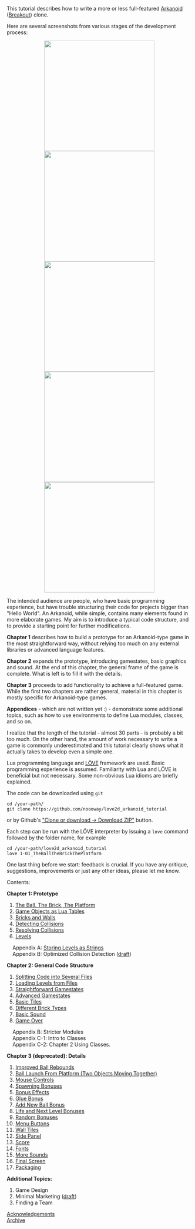 This tutorial describes how to write a more or less full-featured [Arkanoid](https://en.wikipedia.org/wiki/Arkanoid) ([Breakout](https://en.wikipedia.org/wiki/Breakout_%28video_game%29)) clone. 

Here are several screenshots from various stages of the development process:
<p align="center">
<a href="https://github.com/noooway/love2d_arkanoid_tutorial/wiki/The-Ball,-The-Brick,-The-Platform"><img src="https://github.com/noooway/love2d_arkanoid_tutorial/blob/master/doc/img/1-01.png" width="300"/></a>
<a href="https://github.com/noooway/love2d_arkanoid_tutorial/wiki/Levels"><img src="https://github.com/noooway/love2d_arkanoid_tutorial/blob/master/doc/img/1-06.png" width="300"/></a>
<br>
<a href="https://github.com/noooway/love2d_arkanoid_tutorial/wiki/Add-New-Ball-Bonus"><img src="https://github.com/noooway/love2d_arkanoid_tutorial/blob/master/doc/img/3-07.png" width="300"/></a>
<a href="https://github.com/noooway/love2d_arkanoid_tutorial/wiki/Wall-Tiles"><img src="https://github.com/noooway/love2d_arkanoid_tutorial/blob/master/doc/img/3-11.png" width="300"/></a>
<br>
<a href="https://github.com/noooway/love2d_arkanoid_tutorial/wiki/Packaging"><img src="https://github.com/noooway/love2d_arkanoid_tutorial/blob/master/doc/img/3-17.png" width="300"/></a>
</p>

The intended audience are people, who have basic programming experience, but have
trouble structuring their code for projects bigger than "Hello World".
An Arkanoid, while simple, contains many elements found in more elaborate games.
My aim is to introduce a typical code structure,
and to provide a starting point for further modifications.

**Chapter 1** describes how to build a prototype for an Arkanoid-type 
game in the most straightforward way,
without relying too much on any external libraries or advanced language features. 

**Chapter 2** expands the prototype, introducing gamestates, basic graphics and sound.
At the end of this chapter, the general frame of the game is complete. What is left
is to fill it with the details. 

**Chapter 3** proceeds to add functionality to achieve a full-featured game. 
While the first two chapters are rather general, material in this chapter is mostly 
specific for Arkanoid-type games.

**Appendices** - which are not written yet :) - demonstrate some additional topics, such as how to use environments to 
define Lua modules, classes, and so on.

I realize that the length of the tutorial - almost 30 parts -
is probably a bit too much. On the other hand,
the amount of work necessary to write a game is
commonly underestimated and this tutorial 
clearly shows what it actually takes to develop even a simple one.

Lua programming language and [LÖVE](https://love2d.org/) framework are used.
Basic programming experience is assumed.
Familiarity with Lua and LÖVE is beneficial but not necessary.
Some non-obvious Lua idioms are briefly explained.

The code can be downloaded using `git` 
```
cd /your-path/
git clone https://github.com/noooway/love2d_arkanoid_tutorial
```
or by Github's ["Clone or download -> Download ZIP"](https://github.com/noooway/love2d_arkanoid_tutorial/archive/master.zip) button.

Each step can be run with the LÖVE interpreter by issuing a `love` 
command followed by the folder name, for example
```
cd /your-path/love2d_arkanoid_tutorial
love 1-01_TheBallTheBrickThePlatform 
```

One last thing before we start: feedback is crucial.
If you have any critique, suggestions, improvements or just any other ideas, please let me know. 

Contents:

**Chapter 1: Prototype**  

1. [The Ball, The Brick, The Platform](https://github.com/noooway/love2d_arkanoid_tutorial/wiki/The-Ball,-The-Brick,-The-Platform)
2. [Game Objects as Lua Tables](https://github.com/noooway/love2d_arkanoid_tutorial/wiki/Game-Objects-as-Lua-Tables)
3. [Bricks and Walls](https://github.com/noooway/love2d_arkanoid_tutorial/wiki/Bricks-and-Walls)
4. [Detecting Collisions](https://github.com/noooway/love2d_arkanoid_tutorial/wiki/Detecting-Collisions)
5. [Resolving Collisions](https://github.com/noooway/love2d_arkanoid_tutorial/wiki/Resolving-Collisions)
6. [Levels](https://github.com/noooway/love2d_arkanoid_tutorial/wiki/Levels)  

&nbsp;&nbsp;&nbsp; Appendix A: [Storing Levels as Strings](https://github.com/noooway/love2d_arkanoid_tutorial/wiki/Storing-Levels-as-Strings)  
&nbsp;&nbsp;&nbsp; Appendix B: Optimized Collision Detection ([draft](https://github.com/noooway/love2d_arkanoid_tutorial/wiki/Optimized-Collision-Detection))
<!-- -->

**Chapter 2: General Code Structure**  

1. [Splitting Code into Several Files](https://github.com/noooway/love2d_arkanoid_tutorial/wiki/Splitting-Code-Into-Several-Files)  
2. [Loading Levels from Files](https://github.com/noooway/love2d_arkanoid_tutorial/wiki/Loading-Levels-From-Files)
3. [Straightforward Gamestates](https://github.com/noooway/love2d_arkanoid_tutorial/wiki/Straightforward-Gamestates)
4. [Advanced Gamestates](https://github.com/noooway/love2d_arkanoid_tutorial/wiki/Advanced-Gamestates)    
5. [Basic Tiles](https://github.com/noooway/love2d_arkanoid_tutorial/wiki/Basic-Tiles)
6. [Different Brick Types](https://github.com/noooway/love2d_arkanoid_tutorial/wiki/Different-Brick-Types)  
7. [Basic Sound](https://github.com/noooway/love2d_arkanoid_tutorial/wiki/Basic-Sound)  
8. [Game Over](https://github.com/noooway/love2d_arkanoid_tutorial/wiki/Game-Over)

&nbsp;&nbsp;&nbsp; Appendix B: Stricter Modules  
&nbsp;&nbsp;&nbsp; Appendix C-1: Intro to Classes  
&nbsp;&nbsp;&nbsp; Appendix C-2: Chapter 2 Using Classes.  

<!-- -->
 **Chapter 3 (deprecated): Details**

1. [Improved Ball Rebounds](https://github.com/noooway/love2d_arkanoid_tutorial/wiki/Improved-Ball-Rebounds)
2. [Ball Launch From Platform (Two Objects Moving Together)](https://github.com/noooway/love2d_arkanoid_tutorial/wiki/Ball-Launch-From-Platform)
3. [Mouse Controls](https://github.com/noooway/love2d_arkanoid_tutorial/wiki/Mouse-Controls)
4. [Spawning Bonuses](https://github.com/noooway/love2d_arkanoid_tutorial/wiki/Spawning-Bonuses)
5. [Bonus Effects](https://github.com/noooway/love2d_arkanoid_tutorial/wiki/Bonus-effects)
6. [Glue Bonus](https://github.com/noooway/love2d_arkanoid_tutorial/wiki/Glue-Bonus)
7. [Add New Ball Bonus](https://github.com/noooway/love2d_arkanoid_tutorial/wiki/Add-New-Ball-Bonus)
8. [Life and Next Level Bonuses](https://github.com/noooway/love2d_arkanoid_tutorial/wiki/Life-and-Next-Level-Bonuses)
9. [Random Bonuses](https://github.com/noooway/love2d_arkanoid_tutorial/wiki/Random-Bonuses)
10. [Menu Buttons](https://github.com/noooway/love2d_arkanoid_tutorial/wiki/Menu-Buttons)
11. [Wall Tiles](https://github.com/noooway/love2d_arkanoid_tutorial/wiki/Wall-Tiles)
12. [Side Panel](https://github.com/noooway/love2d_arkanoid_tutorial/wiki/Side-Panel)  
13. [Score](https://github.com/noooway/love2d_arkanoid_tutorial/wiki/Score)
14. [Fonts](https://github.com/noooway/love2d_arkanoid_tutorial/wiki/Fonts)
15. [More Sounds](https://github.com/noooway/love2d_arkanoid_tutorial/wiki/More-Sounds)
16. [Final Screen](https://github.com/noooway/love2d_arkanoid_tutorial/wiki/Final-Screen)
17. [Packaging](https://github.com/noooway/love2d_arkanoid_tutorial/wiki/Packaging)

<!-- -->
**Additional Topics:**

1. Game Design
2. Minimal Marketing ([draft](https://github.com/noooway/love2d_arkanoid_tutorial/wiki/Minimal-Marketing))  
3. Finding a Team 

[Acknowledgements](https://github.com/noooway/love2d_arkanoid_tutorial/wiki/Acknowledgements)  
[Archive](https://github.com/noooway/love2d_arkanoid_tutorial/wiki/Archive)  
